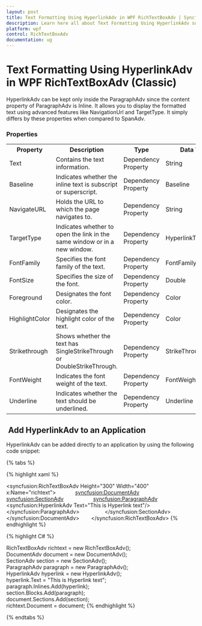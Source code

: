 ```yaml
---
layout: post
title: Text Formatting Using HyperlinkAdv in WPF RichTextBoxAdv | Syncfusion
description: Learn here all about Text Formatting Using HyperlinkAdv support in Syncfusion WPF RichTextBoxAdv (Classic) control and more.
platform: wpf
control: RichTextBoxAdv
documentation: ug
---
```


# Text Formatting Using HyperlinkAdv in WPF RichTextBoxAdv (Classic)

HyperlinkAdv can be kept only inside the ParagraphAdv since the content property of ParagraphAdv is Inline. It allows you to display the formatted text using advanced features like NavigationUrl and TargetType. It simply differs by these properties when compared to SpanAdv.

### Properties



<table>
<tr>
<th>
Property</th><th>
Description</th><th>
Type</th><th>
Data Type</th></tr>
<tr>
<td>
Text </td><td>
Contains the text information.</td><td>
Dependency Property</td><td>
String</td></tr>
<tr>
<td>
Baseline</td><td>
Indicates whether the inline text is subscript or superscript.</td><td>
Dependency Property</td><td>
Baseline</td></tr>
<tr>
<td>
NavigateURL</td><td>
Holds the URL to which the page navigates to.</td><td>
Dependency Property</td><td>
String</td></tr>
<tr>
<td>
TargetType</td><td>
Indicates whether to open the link in the same window or in a new window.</td><td>
Dependency Property</td><td>
HyperlinkTargetType</td></tr>
<tr>
<td>
FontFamily</td><td>
Specifies the font family of the text.</td><td>
Dependency Property</td><td>
FontFamily</td></tr>
<tr>
<td>
FontSize</td><td>
Specifies the size of the font.</td><td>
Dependency Property</td><td>
Double</td></tr>
<tr>
<td>
Foreground</td><td>
Designates the font color.</td><td>
Dependency Property</td><td>
Color</td></tr>
<tr>
<td>
HighlightColor</td><td>
Designates the highlight color of the text.</td><td>
Dependency Property</td><td>
Color</td></tr>
<tr>
<td>
Strikethrough</td><td>
Shows whether the text has SingleStrikeThrough or DoubleStrikeThrough.</td><td>
Dependency Property</td><td>
StrikeThrough</td></tr>
<tr>
<td>
FontWeight</td><td>
Indicates the font weight of the text.</td><td>
Dependency Property</td><td>
FontWeight</td></tr>
<tr>
<td>
Underline</td><td>
Indicates whether the text should be underlined.</td><td>
Dependency Property</td><td>
Underline</td></tr>
</table>

##  Add HyperlinkAdv to an Application

HyperlinkAdv can be added directly to an application by using the following code snippet:

{% tabs %}

{% highlight xaml %}


<syncfusion:RichTextBoxAdv Height="300" Width="400" x:Name="richtext">            
<syncfusion:DocumentAdv>                
<syncfusion:SectionAdv>                    
<syncfusion:ParagraphAdv>                       
 <syncfusion:HyperlinkAdv Text="This is Hyperlink text"/>                   
 </syncfusion:ParagraphAdv>               
  </syncfusion:SectionAdv>           
 </syncfusion:DocumentAdv>        
 </syncfusion:RichTextBoxAdv>
{% endhighlight %}

{% highlight C# %}

           
RichTextBoxAdv richtext = new RichTextBoxAdv();          
 DocumentAdv document = new DocumentAdv();          
 SectionAdv section = new SectionAdv();          
 ParagraphAdv paragraph = new ParagraphAdv();         
 HyperlinkAdv hyperlink = new HyperlinkAdv();         
 hyperlink.Text = "This is Hyperlink text";          
 paragraph.Inlines.Add(hyperlink);           
 section.Blocks.Add(paragraph);           
 document.Sections.Add(section);           
 richtext.Document = document;
{% endhighlight %}
 

{% endtabs %}
